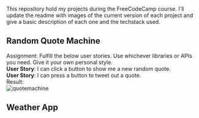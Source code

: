 This repository hold my projects during the FreeCodeCamp course.
I'll update the readme with images of the current version of each project and give a basic description of each one and the techstack used.

## Random Quote Machine  
Assignment: Fulfill the below user stories. Use whichever libraries or APIs you need. Give it your own personal style.  
**User Story**: I can click a button to show me a new random quote.  
**User Story**: I can press a button to tweet out a quote.  
Result:  
![quotemachine](https://user-images.githubusercontent.com/6067175/40034425-4567f610-57d3-11e8-96b0-35119fa91c03.png)

## Weather App
